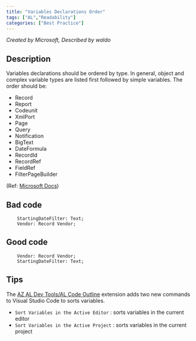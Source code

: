 ```yaml
---
title: "Variables Declarations Order"
tags: ["AL","Readability"]
categories: ["Best Practice"]
---
```


_Created by Microsoft, Described by waldo_

## Description

Variables declarations should be ordered by type. In general, object and complex variable types are listed first followed by simple variables. The order should be:

- Record
- Report
- Codeunit
- XmlPort
- Page
- Query
- Notification
- BigText
- DateFormula
- RecordId
- RecordRef
- FieldRef
- FilterPageBuilder

(Ref: [Microsoft Docs](https://docs.microsoft.com/en-us/dynamics365/business-central/dev-itpro/developer/analyzers/codecop-aa0021))

## Bad code

```al
    StartingDateFilter: Text;
    Vendor: Record Vendor;
```

## Good code

```al
    Vendor: Record Vendor;
    StartingDateFilter: Text;
```

## Tips

The [AZ AL Dev Tools/AL Code Outline](https://marketplace.visualstudio.com/items?itemName=andrzejzwierzchowski.al-code-outline) extension adds two new commands to Visual Studio Code to sorts variables.

- `Sort Variables in the Active Editor` : sorts variables in the current editor
- `Sort Variables in the Active Project` : sorts variables in the current project
